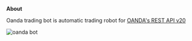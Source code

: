 **About**

Oanda trading bot is automatic trading robot for [OANDA's REST API v20](http://developer.oanda.com/rest-live-v20/introduction/)

![oanda bot](https://github.com/Shk0da/oanda/blob/master/example.png)
